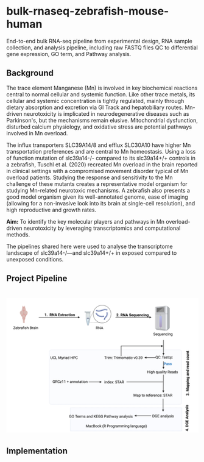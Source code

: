 # bulk-rnaseq-zebrafish-mouse-human
End-to-end bulk RNA-seq pipeline from experimental design, RNA sample collection, and analysis pipeline, including raw FASTQ files QC to differential gene expression, GO term, and Pathway analysis.

## Background
The trace element Manganese (Mn) is involved in key biochemical reactions central to normal cellular and systemic function. Like other trace metals, its cellular and systemic concentration is tightly regulated, mainly through dietary absorption and excretion via GI Track and hepatobiliary routes. Mn-driven neurotoxicity is implicated in neurodegenerative diseases such as Parkinson's, but the mechanisms remain elusive. Mitochondrial dysfunction, disturbed calcium physiology, and oxidative stress are potential pathways involved in Mn overload. 

The influx transporters SLC39A14/8 and efflux SLC30A10 have higher Mn transportation preferences and are central to Mn homeostasis. Using a loss of function mutation of slc39a14-/-
compared to its slc39a14+/+ controls in a zebrafish, Tuschl et al. (2020) recreated Mn overload in the brain reported in clinical settings with a compromised movement disorder typical of Mn overload patients. Studying the response and sensitivity to the Mn challenge of these mutants creates a representative model organism for studying Mn-related neurotoxic mechanisms.  A zebrafish also presents a good model organism given its well-annotated genome, ease of imaging (allowing for a non-invasive look into its brain at single-cell resolution), and high reproductive and growth rates.

**Aim:** To identify the key molecular players and pathways in Mn overload-driven neurotoxicity by leveraging transcriptomics and computational methods. 

The pipelines shared here were used to analyse the transcriptome landscape of slc39a14-/—and slc39a14+/+ in exposed compared to unexposed conditions. 


## Project Pipeline
# ![Workflow](https://github.com/GeorgeKagugube/bulk-rnaseq-zebrafish-mouse-human/blob/main/images/RNA%20ANALYSIS%20WORKFLOW.jpeg)


## Implementation
